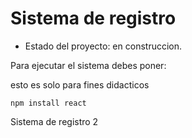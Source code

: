 <h1> Sistema de registro</h1>

- Estado del proyecto: en construccion.

Para ejecutar el sistema debes poner:

esto es solo para fines didacticos

```npm install react```


Sistema de registro 2
